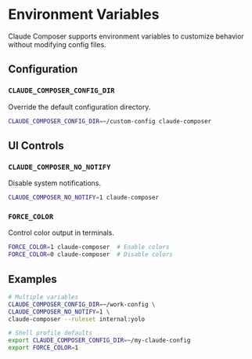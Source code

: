 # Environment Variables

Claude Composer supports environment variables to customize behavior without modifying config files.

## Configuration

### `CLAUDE_COMPOSER_CONFIG_DIR`

Override the default configuration directory.

```bash
CLAUDE_COMPOSER_CONFIG_DIR=~/custom-config claude-composer
```

## UI Controls

### `CLAUDE_COMPOSER_NO_NOTIFY`

Disable system notifications.

```bash
CLAUDE_COMPOSER_NO_NOTIFY=1 claude-composer
```

### `FORCE_COLOR`

Control color output in terminals.

```bash
FORCE_COLOR=1 claude-composer  # Enable colors
FORCE_COLOR=0 claude-composer  # Disable colors
```

## Examples

```bash
# Multiple variables
CLAUDE_COMPOSER_CONFIG_DIR=~/work-config \
CLAUDE_COMPOSER_NO_NOTIFY=1 \
claude-composer --ruleset internal:yolo

# Shell profile defaults
export CLAUDE_COMPOSER_CONFIG_DIR=~/my-claude-config
export FORCE_COLOR=1
```
